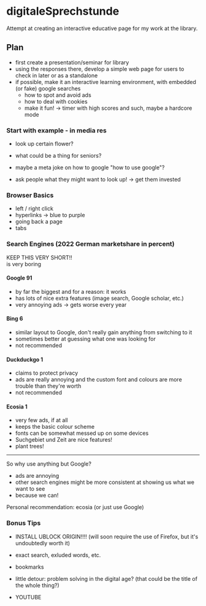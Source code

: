 # digitaleSprechstunde
Attempt at creating an interactive educative page for my work at the library.

## Plan  
- first create a presentation/seminar for library  
- using the responses there, develop a simple web page for users to check in later or as a standalone  
- if possible, make it an interactive learning environment, with embedded (or fake) google searches  
  - how to spot and avoid ads  
  - how to deal with cookies  
  - make it fun! -> timer with high scores and such, maybe a hardcore mode

### Start with example - in media res  
- look up certain flower?  
- what could be a thing for seniors?  
- maybe a meta joke on how to google "how to use google"?

- ask people what they might want to look up! -> get them invested  

### Browser Basics  
- left / right click  
- hyperlinks -> blue to purple  
- going back a page  
- tabs  

### Search Engines (2022 German marketshare in percent)  
KEEP THIS VERY SHORT!!  
is very boring  

#### Google 91  
- by far the biggest and for a reason: it works  
- has lots of nice extra features (image search, Google scholar, etc.)
- very annoying ads -> gets worse every year  

#### Bing 6  
- similar layout to Google, don't really gain anything from switching to it  
- sometimes better at guessing what one was looking for
- not recommended

#### Duckduckgo 1  
- claims to protect privacy  
- ads are really annoying and the custom font and colours are more trouble than they're worth 
- not recommended

#### Ecosia 1
- very few ads, if at all  
- keeps the basic colour scheme  
- fonts can be somewhat messed up on some devices  
- Suchgebiet und Zeit are nice features!  
- plant trees!

---  

So why use anything but Google?  
- ads are annoying  
- other search engines might be more consistent at showing us what we want to see  
- because we can!  

Personal recommendation: ecosia (or just use Google)  

### Bonus Tips  
- INSTALL UBLOCK ORIGIN!!!! (will soon require the use of Firefox, but it's undoubtedly worth it)
- exact search, exluded words, etc. 
- bookmarks
- little detour: problem solving in the digital age? (that could be the title of the whole thing?)

- YOUTUBE
